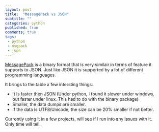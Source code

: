 ```yaml
---
layout: post
title:  "MessagePack vs JSON"
subtitle: ""
categories: python
published: true
comments: true
tags:
 - python
 - msgpack
 - json
---
```


[MessagePack](http://msgpack.org/) is a binary format that is very similair in terms of feature it supports to JSON. Just like JSON it is supported by a lot of different programming languages. 

It brings to the table a few intersting things.

 - It is faster then JSON (Under python, I found it slower under windows, but faster under linux. This had to do with the binary package)
 - Smaller, the data dumps are smaller.
 - If the data is UTF8/Unicode, the size can be 20% smaller if not better.

Currently using it in a few projects, will see if I run into any issues with it. Only time will tell.